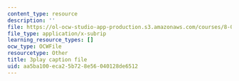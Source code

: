 ```yaml
---
content_type: resource
description: ''
file: https://ol-ocw-studio-app-production.s3.amazonaws.com/courses/8-01sc-classical-mechanics-fall-2016/aa5ba100eca25b728e56040128de6512_1BU28txGAFI.vtt
file_type: application/x-subrip
learning_resource_types: []
ocw_type: OCWFile
resourcetype: Other
title: 3play caption file
uid: aa5ba100-eca2-5b72-8e56-040128de6512
---
```

